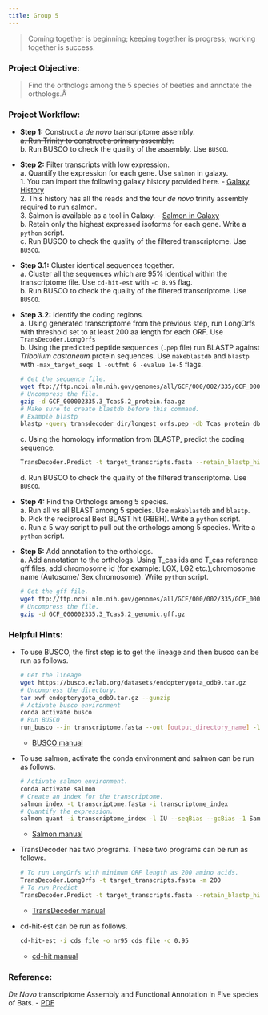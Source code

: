 ```yaml
---
title: Group 5
---
```


> Coming together is beginning; keeping together is progress; working together is success.

### Project Objective:

> Find the orthologs among the 5 species of beetles and annotate the orthologs.Â

### Project Workflow:
- __Step 1:__ Construct a _de novo_ transcriptome assembly.  
	~~a. Run Trinity to construct a primary assembly.~~  
	b. Run BUSCO to check the quality of the assembly. Use `BUSCO`.
- __Step 2:__ Filter transcripts with low expression.  
	a. Quantify the expression for each gene. Use `salmon` in galaxy.  
		1. You can import the following galaxy history provided here. - [Galaxy History](https://usegalaxy.org/u/rameshb/h/bioinformatics-fall2019)  
		2. This history has all the reads and the four _de novo_ trinity assembly required to run salmon.  
		3. Salmon is available as a tool in Galaxy. - [Salmon in Galaxy](https://usegalaxy.org/root?tool_id=toolshed.g2.bx.psu.edu/repos/bgruening/salmon/salmon/0.14.1.2)  
	b. Retain only the highest expressed isoforms for each gene. Write a `python` script.  
	c. Run BUSCO to check the quality of the filtered transcriptome. Use `BUSCO`.
- __Step 3.1:__ Cluster identical sequences together.  
	a. Cluster all the sequences which are 95% identical within the transcriptome file. Use `cd-hit-est` with `-c 0.95` flag.  
	b. Run BUSCO to check the quality of the filtered transcriptome. Use `BUSCO`.
- __Step 3.2:__ Identify the coding regions.  
	a. Using generated transcriptome from the previous step, run LongOrfs with threshold set to at least 200 aa length for each ORF. Use `TransDecoder.LongOrfs`  
	b. Using the predicted peptide sequences (`.pep` file) run BLASTP against _Tribolium castaneum_ protein sequences. Use `makeblastdb` and `blastp` with `-max_target_seqs 1 -outfmt 6 -evalue 1e-5` flags.

	```bash
	# Get the sequence file.
	wget ftp://ftp.ncbi.nlm.nih.gov/genomes/all/GCF/000/002/335/GCF_000002335.3_Tcas5.2/GCF_000002335.3_Tcas5.2_protein.faa.gz
	# Uncompress the file.
	gzip -d GCF_000002335.3_Tcas5.2_protein.faa.gz
	# Make sure to create blastdb before this command.
	# Example blastp
	blastp -query transdecoder_dir/longest_orfs.pep -db Tcas_protein_db.fasta  -max_target_seqs 1 -outfmt 6 -evalue 1e-5 -num_threads 48 > blastp.outfmt6
	```
	c. Using the homology information from BLASTP, predict the coding sequence.
	```bash
	TransDecoder.Predict -t target_transcripts.fasta --retain_blastp_hits blastp.outfmt6
	```
	d. Run BUSCO to check the quality of the filtered transcriptome. Use `BUSCO`.

- __Step 4:__ Find the Orthologs among 5 species.  
	a. Run all vs all BLAST among 5 species. Use `makeblastdb` and `blastp`.  
	b. Pick the reciprocal Best BLAST hit (RBBH). Write a `python` script.  
	c. Run a 5 way script to pull out the orthologs among 5 species. Write a `python` script.  
- __Step 5:__ Add annotation to the orthologs.  
 	a. Add annotation to the orthologs. Using T_cas ids and T_cas reference gff files, add chromosome id (for example: LGX, LG2 etc.),chromosome name (Autosome/ Sex chromosome). Write `python` script.
	```bash
	# Get the gff file.
	wget ftp://ftp.ncbi.nlm.nih.gov/genomes/all/GCF/000/002/335/GCF_000002335.3_Tcas5.2/GCF_000002335.3_Tcas5.2_genomic.gff.gz
	# Uncompress the file.
	gzip -d GCF_000002335.3_Tcas5.2_genomic.gff.gz
	```

### Helpful Hints:

- To use BUSCO, the first step is to get the lineage and then busco can be run as follows.

	```bash
	# Get the lineage
	wget https://busco.ezlab.org/datasets/endopterygota_odb9.tar.gz
	# Uncompress the directory.
	tar xvf endopterygota_odb9.tar.gz --gunzip
	# Activate busco environment
	conda activate busco
	# Run BUSCO
	run_busco --in transcriptome.fasta --out [output_directory_name] -l [path_to_]endopterygota_odb9 -m tran -c 48
	```
	- [BUSCO manual](http://gitlab.com/ezlab/busco/raw/master/BUSCO_v3_userguide.pdf)
- To use salmon, activate the conda environment and salmon can be run as follows.
	```bash
	# Activate salmon environment.
	conda activate salmon
	# Create an index for the transcriptome.
	salmon index -t transcriptome.fasta -i transcriptome_index
	# Quantify the expression.
	salmon quant -i transcriptome_index -l IU --seqBias --gcBias -1 Sample1_R1.fastq.gz -2 Sample1_R2.fastq.gz -p 48 --validateMappings -o Sample1
	```
	- [Salmon manual](https://salmon.readthedocs.io/en/latest/)
- TransDecoder has two programs. These two programs can be run as follows.
	```bash
	# To run LongOrfs with minimum ORF length as 200 amino acids.
	TransDecoder.LongOrfs -t target_transcripts.fasta -m 200
	# To run Predict
	TransDecoder.Predict -t target_transcripts.fasta --retain_blastp_hits blastp.outfmt6
	```
	- [TransDecoder manual](https://github.com/TransDecoder/TransDecoder/wiki)
- cd-hit-est can be run as follows.
	```bash
	cd-hit-est -i cds_file -o nr95_cds_file -c 0.95
	```
	- [cd-hit manual](https://github.com/weizhongli/cdhit/wiki/3.-User's-Guide#CDHITEST)

### Reference:

_De Novo_ transcriptome Assembly and Functional Annotation in Five species of Bats. - [PDF](../data/Santillan_et_al_2018.pdf)
